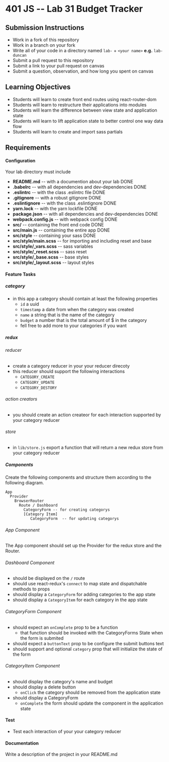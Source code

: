 401 JS --  Lab 31 Budget Tracker
===

## Submission Instructions
  * Work in a fork of this repository
  * Work in a branch on your fork
  * Write all of your code in a directory named `lab-` + `<your name>` **e.g.** `lab-duncan`
  * Submit a pull request to this repository
  * Submit a link to your pull request on canvas
  * Submit a question, observation, and how long you spent on canvas  

## Learning Objectives  
* Students will learn to create front end routes using react-router-dom
* Students will learn to restructure their applications into modules
* Students will learn the difference between view state and application state
* Students will learn to lift application state to better control one way data flow
* Students will learn to create and import sass partials

## Requirements  
#### Configuration  
Your lab directory must include  
* **README.md** -- with a documention about your lab DONE
* **.babelrc** -- with all dependencies and dev-dependencies DONE
* **.eslintrc** -- with the class .eslintrc file DONE
* **.gitignore** -- with a robust gitignore DONE
* **.eslintignore** -- with the class .eslintignore DONE
* **yarn.lock** -- with the yarn lockfile DONE
* **package.json** -- with all dependencies and dev-dependencies  DONE
* **webpack.config.js** -- with webpack config DONE
* **src/** -- containing the front end code DONE
* **src/main.js** -- containing the entire app DONE
* **src/style** -- containing your sass DONE
* **src/style/main.scss** -- for importing and including reset and base
* **src/style/_vars.scss** -- sass variables
* **src/style/_reset.scss** -- sass reset
* **src/style/_base.scss** -- base styles
* **src/style/_layout.scss** -- layout styles

#### Feature Tasks
##### category
* in this app a category should contain at least the following properties
  * `id` a uuid
  * `timestamp` a date from when the category was created
  * `name` a string that is the name of the category
  * `budget` a number that is the total amount of $ in the category
  * fell free to add more to your categories if you want

##### redux
###### reducer
* create a category reducer in your your reducer direcoty
* this reducer should support the following interactions
  * `CATEGORY_CREATE`
  * `CATEGORY_UPDATE`
  * `CATEGORY_DESTORY`

###### action creators
* you should create an action createor for each interaction supported by your category reducer

###### store
* in `lib/store.js` export a function  that will return a new redux store from your category reducer

##### Components
Create the following components and structure them according to the following diagram.  
```
App
  Provider
    BrowserRouter
      Route / Dashboard
        CategoryForm -- for creating categorys
        [Category Item]
           CategoryForm  -- for updating categorys
```

###### App Component
The App component should set up the Provider for the redux store and the Router.

###### Dashboard Component
* should be displayed on the `/` route
* should use react-redux's `connect` to map state and dispatchable methods to props
* should display a `CategoryForm` for adding categories to the app state
* should display a `CategoryItem` for each category in the app state

###### CategoryForm Component
* should expect an `onComplete` prop to be a function
  * that function should be invoked with the CategoryForms State when the form is submited
* should expect a `buttonText` prop to be configure the submit buttons text
* should support and optional `category` prop that will initialize the state of the form

###### CategoryItem Component
* should display the category's name and budget
* should display a delete button
  * `onClick` the category should be removed from the application state
* should display a CategoryForm  
  * `onComplete` the form should update the component in the application state

#### Test
* Test each interaction of your your category reducer

####  Documentation  
Write a description of the project in your README.md
